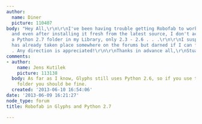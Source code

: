 ```yaml
---
author:
  name: Diner
  picture: 110407
body: "Hey All,\r\n\r\nI've been having trouble getting Robofab to work in Glyphs
  and even after installing it fresh from the latest source, I don't actually see
  a Python 2.7 folder in my Library, only 2.3 - 2.6 . . .\r\n\r\nI suspect this conversation
  has already taken place somewhere on the forums but darned if I can find it . .
  . Any direction is appreciated!\r\n\r\nThanks in advance all,\r\nStuart"
comments:
- author:
    name: Jens Kutilek
    picture: 113138
  body: As far as I know, Glyphs still uses Python 2.6, so if you use the 2.6 site-packages
    folder you should be fine.
  created: '2013-06-10 16:54:06'
date: '2013-06-09 16:21:27'
node_type: forum
title: Robofab in Glyphs and Python 2.7

---
```

